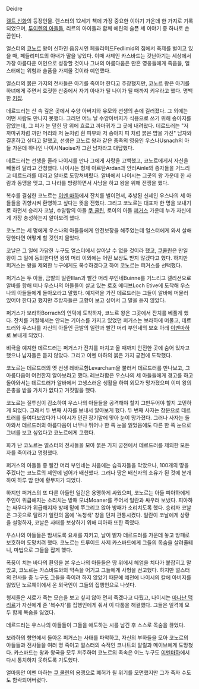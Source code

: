 Deidre  

[켈트 신화](%EC%BC%88%ED%8A%B8%20%EC%8B%A0%ED%99%94.md)의 등장인물. 렌스터의 12세기 책에 가장
중요한 이야기 가운데 한 가지로 기록되었으며, [투이렌의 아들들](%ED%88%AC%EC%9D%B4%EB%A0%8C%EC%9D%98%20%EC%95%84%EB%93%A4%EB%93%A4.md), 리르의 아이들과 함께 에린의 슬픈 세 이야기 중 하나로 손꼽힌다.

얼스터의 [코노르](%EC%BD%94%EB%85%B8%EB%A5%B4.md) 왕이 신하인 음유시인 페들리미드Fedlimid의 집에서
축제를 벌이고 있을 때, 페들리미드의 아내가 딸을 낳았다. 이때 사제인 카스바드는 갓난아기는 세상에서 가장 아름다운 여인으로 성장할 것이나
그녀의 아름다움은 만흔 영웅들에게 죽음을, 얼스터에는 위험과 슬픔을 가져올 것이라 예언했다.

얼스터의 붉은 가지의 전사들은 아기를 죽여야 한다고 주장했지만, 코노르 왕은 아기를 하녀에게 주면서 호젓한 산중에서 자기 아내가 될 나이가
될 때까지 키우라고 했다. 명백한 [키잡](%ED%82%A4%EC%9E%A1.md).

데르드러는 산 속 깊은 곳에서 수양 아버지와 유모와 선생의 손에 길러졌다. 그 외에는 어떤 사람도 만나지 못했다. 그러던 어느 날
수양아버지가 식용으로 쓰기 위해 송아지를 잡았는데, 그 피가 눈 덮힌 땅 위에 흐르고 까마귀가 그 곳에 내려왔다. 데르드러는 "저 까마귀처럼
까만 머리와 저 눈처럼 흰 피부와 저 송아지 피 처럼 붉은 뱜을 가진" 남자와 결혼하고 싶다고 말했고, 선생은 코노르 왕과 같은 종족의
영웅인 우스나Usnach의 아들 가운데 하나인 나이시Naoise가 그런 남자라고 대답했다.  

데르드러는 선생을 졸라 나이시를 만나 그에게 사랑을 고백했고, 코노르에게서 자신을 빼돌려 달라고 간청했다. 나이시는 형제 아르탄Ardan과
안러Ainle와 종자들을 거느리고 데르드러를 데리고 알바로 도망쳐버렸다. 알바에서 나이시는 그곳의 왕 가운데 한 사람과 동맹을 맺고, 그
나라를 방랑하면서 사냥을 하고 왕을 위해 전쟁을 했다.  

복수를 결심한 코노르는 [이멘 마하](%EC%9D%B4%EB%A9%98%20%EB%A7%88%ED%95%98.md)에서 잔치를
벌이면서, 추방된 신세인 우스나의 세 아들들을 귀향시켜 환영하고 싶다는 뜻을 전했다. 그리고 코노르는 대표자 한 명을 보내기로 하면서 승리자
코날, 수알탐의 아들 [쿠 쿨린](%EC%BF%A0%20%EC%BF%A8%EB%A6%B0.md), 로이의 아들
[퍼거스](%ED%8D%BC%EA%B1%B0%EC%8A%A4.md) 가운데 누가 자신에게 가장 충성하는지 알아보려 했다.

코노르는 세 명에게 우스나의 아들들에게 안전보장을 해주었는데 얼스터에게 와서 살해당한다면 어떻게 할 것인지 물었다.  

코날은 그 일에 가담한 누구도 얼스터에서 살아날 수 없을 것이라 했고, [쿠쿨린](%EC%BF%A0%20%EC%BF%A8%EB%A6%B0.md)은 만일 왕이 그 일에 동의한다면 왕의 머리 이외에는 어떤 보상도
받지 않겠다고 했다. 하지만 퍼거스는 왕을 제외한 누구에게도 복수하겠다고 하여 코노르는 퍼거스를 선택했다.

퍼거스는 두 아들, 금발의 일란Illan과 빨간 머리 부인네Buinne를 거느리고 갤리선으로 알바를 향해 떠나 우스나의 아들들이 살고 있는
로호 에티브Loch Etive에 도착해 우스나의 아들들에게 돌아오라고 말했다. 예지력을 가진 데르드러는 그들이 알바에 머물러 있어야 한다고
했지만 추방자들은 고향이 보고 싶어서 그 말을 듣지 않았다.  

퍼거스가 보라하Borrach의 언덕에 도착하자, 코노르 왕은 그곳에서 잔치를 베풀게 했다. 잔치를 거절해서는 안되는 기아스를 가지고 있었던
퍼거스는 보라하에 머물고, 데르드러와 우스나를 자신의 아들인 금발의 일란과 빨간 머리 부인네의 보호 아래 [이멘마하](%EC%9D%B4%EB%A9%98%20%EB%A7%88%ED%95%98.md)로 보내게 되었다.

비극을 예지한 데르드러는 퍼거스가 잔치를 마치고 올 때까지 안전한 곳에 숨어 있자고 했으나 남자들은 듣지 않았다. 그리고 이멘 마하의 붉은
가지 궁전에 도착했다.  

코노르는 데르드러의 옛 선생 레바르함Levarcham을 불러서 데르드러를 만나보고, 그 아름다움이 여전한지 알아보라고 했다. 레브라함은
우스나의 세 아들들에게 경고를 하고 돌아와서는 데르드러가 알바에서 고생스러운 생활을 하여 외모가 망가졌으며 이미 왕의 은총을 받을 가치가
없다고 거짓말을 했다.  

코노르는 질투심이 감소하여 우스나의 아들들을 공격해야 할지 그만두어야 할지 고민하게 되었다. 그래서 두 번째 사자를 보내서 알아보게 했다.
두 번째 사자는 창문으로 데르드러를 들여다보았다가 나이시가 던진 장기말에 맞아 눈이 망가졌다. 그러나 사자는 돌아와서 데르드러의 아름다움이
너무나 뛰어나 한 쪽 눈을 잃었음에도 다른 한 쪽 눈으로 그녀를 보고 싶었다고 코노르에게 고했다.  

화가 난 코노르는 얼스터의 전사들을 모아 붉은 가지 궁전에서 데르드러를 제외한 모든 자를 죽이라고 명령했다.  

퍼거스의 아들들 중 빨간 머리 부인네는 처음에는 습격자들을 막았으나, 100개의 땅을 주겠다는 코노르의 제안에 넘어가 배신했다. 그러나 땅은
배신자의 소유가 된 것에 분개하여 하루 밤 만에 황무지가 되었다.  

하지만 퍼거스의 또 다른 아들인 일란은 용맹하게 싸웠으며, 코노르는 아들 피아하에게 주인이 위급해지는 소리치는 방패 모너Moaner를 주어서
일란과 싸우러 보냈다. 피아하는 싸우다가 위급해지자 방패 밑에 쭈그리고 앉아 방패가 소리치도록 했다. 승리자 코날은 그곳으로 달려가 일란의
몸에 '녹청색' 창을 던져 관통시켰다. 일란이 코날에게 상황을 설명하자, 코날은 사태를 보상하기 위해 피아하 또한 죽였다.  

우스나의 아들들은 밤새도록 요새를 지키고, 날이 밝자 데르드러를 가운데 놓고 방패로 보호하며 도망치려 했다. 코노르는 드루이드 사제
카스바드에게 그들의 목숨을 살려줄테니, 마법으로 그들을 잡게 했다.  

폭풍이 치는 바다의 환영을 본 우스나의 아들들은 땅 위에서 헤엄을 치다가 붙잡히고 말았고, 코노르는 카스바드와의 약속을 어기고 그들에게
사형을 선고했다. 하지만 얼스터의 전사들 중 누구도 그들을 죽이려 하지 않았기 때문에 예전에 나이시의 칼에 아버지를 잃었던 노르웨이에서 온
외국인이 그들의 집행인으로 나섯다.  

형제들은 서로가 죽는 모습을 보고 싶지 않아 먼저 죽겠다고 다퉜고, 나이시는 [마나난 맥리르](%EB%A7%88%EB%82%98%EB%82%9C%20%EB%A7%A5%20%EB%A6%AC%EB%A5%B4.md)가 자신에게
준 '복수자'를 집행인에게 줘서 이 다툼을 해결했다. 그들은 일격에 모두 함께 목숨을 잃었다.

데르드러는 우스나의 아들들이 그들을 애도하는 시를 남긴 후 스스로 목숨을 끊었다.  

보라하의 향연에서 돌아온 퍼거스는 사태를 파악하고, 자신의 부하들을 모아 코노르의 아들들과 전사들을 여러 명 죽이고 얼스터의 숙적인 코나트의
알릴과 메이브에게 도망쳤다. 카스바드는 왕과 왕국을 모두 저주하여 코노르의 족속은 어느 누구도 [이멘마하](%EC%9D%B4%EB%A9%98%20%EB%A7%88%ED%95%98.md)에서 다시 통치하지 못하도록 기도했다.

얼마동안 이멘 마하는 [쿠 쿨린](%EC%BF%A0%20%EC%BF%A8%EB%A6%B0.md)의 용맹으로 폐허가 될 위기를 모면했지만
그가 죽자 수도도 함락되어버렸다.

